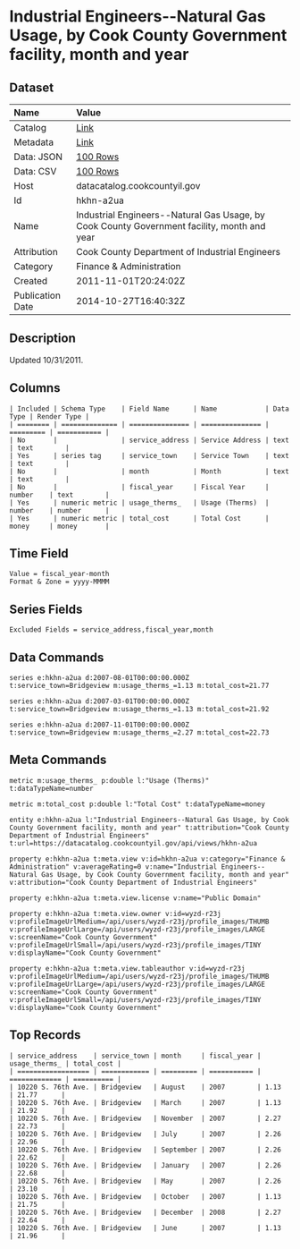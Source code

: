 # Industrial Engineers--Natural Gas Usage, by Cook County Government facility, month and year

## Dataset

| Name | Value |
| :--- | :---- |
| Catalog | [Link](https://catalog.data.gov/dataset/industrial-engineers-natural-gas-usage-by-cook-county-government-facility-month-and-year-4e31c) |
| Metadata | [Link](https://datacatalog.cookcountyil.gov/api/views/hkhn-a2ua) |
| Data: JSON | [100 Rows](https://datacatalog.cookcountyil.gov/api/views/hkhn-a2ua/rows.json?max_rows=100) |
| Data: CSV | [100 Rows](https://datacatalog.cookcountyil.gov/api/views/hkhn-a2ua/rows.csv?max_rows=100) |
| Host | datacatalog.cookcountyil.gov |
| Id | hkhn-a2ua |
| Name | Industrial Engineers--Natural Gas Usage, by Cook County Government facility, month and year |
| Attribution | Cook County Department of Industrial Engineers |
| Category | Finance & Administration |
| Created | 2011-11-01T20:24:02Z |
| Publication Date | 2014-10-27T16:40:32Z |

## Description

Updated 10/31/2011.

## Columns

```ls
| Included | Schema Type    | Field Name      | Name            | Data Type | Render Type |
| ======== | ============== | =============== | =============== | ========= | =========== |
| No       |                | service_address | Service Address | text      | text        |
| Yes      | series tag     | service_town    | Service Town    | text      | text        |
| No       |                | month           | Month           | text      | text        |
| No       |                | fiscal_year     | Fiscal Year     | number    | text        |
| Yes      | numeric metric | usage_therms_   | Usage (Therms)  | number    | number      |
| Yes      | numeric metric | total_cost      | Total Cost      | money     | money       |
```

## Time Field

```ls
Value = fiscal_year-month
Format & Zone = yyyy-MMMM
```

## Series Fields

```ls
Excluded Fields = service_address,fiscal_year,month
```

## Data Commands

```ls
series e:hkhn-a2ua d:2007-08-01T00:00:00.000Z t:service_town=Bridgeview m:usage_therms_=1.13 m:total_cost=21.77

series e:hkhn-a2ua d:2007-03-01T00:00:00.000Z t:service_town=Bridgeview m:usage_therms_=1.13 m:total_cost=21.92

series e:hkhn-a2ua d:2007-11-01T00:00:00.000Z t:service_town=Bridgeview m:usage_therms_=2.27 m:total_cost=22.73
```

## Meta Commands

```ls
metric m:usage_therms_ p:double l:"Usage (Therms)" t:dataTypeName=number

metric m:total_cost p:double l:"Total Cost" t:dataTypeName=money

entity e:hkhn-a2ua l:"Industrial Engineers--Natural Gas Usage, by Cook County Government facility, month and year" t:attribution="Cook County Department of Industrial Engineers" t:url=https://datacatalog.cookcountyil.gov/api/views/hkhn-a2ua

property e:hkhn-a2ua t:meta.view v:id=hkhn-a2ua v:category="Finance & Administration" v:averageRating=0 v:name="Industrial Engineers--Natural Gas Usage, by Cook County Government facility, month and year" v:attribution="Cook County Department of Industrial Engineers"

property e:hkhn-a2ua t:meta.view.license v:name="Public Domain"

property e:hkhn-a2ua t:meta.view.owner v:id=wyzd-r23j v:profileImageUrlMedium=/api/users/wyzd-r23j/profile_images/THUMB v:profileImageUrlLarge=/api/users/wyzd-r23j/profile_images/LARGE v:screenName="Cook County Government" v:profileImageUrlSmall=/api/users/wyzd-r23j/profile_images/TINY v:displayName="Cook County Government"

property e:hkhn-a2ua t:meta.view.tableauthor v:id=wyzd-r23j v:profileImageUrlMedium=/api/users/wyzd-r23j/profile_images/THUMB v:profileImageUrlLarge=/api/users/wyzd-r23j/profile_images/LARGE v:screenName="Cook County Government" v:profileImageUrlSmall=/api/users/wyzd-r23j/profile_images/TINY v:displayName="Cook County Government"
```

## Top Records

```ls
| service_address    | service_town | month     | fiscal_year | usage_therms_ | total_cost | 
| ================== | ============ | ========= | =========== | ============= | ========== | 
| 10220 S. 76th Ave. | Bridgeview   | August    | 2007        | 1.13          | 21.77      | 
| 10220 S. 76th Ave. | Bridgeview   | March     | 2007        | 1.13          | 21.92      | 
| 10220 S. 76th Ave. | Bridgeview   | November  | 2007        | 2.27          | 22.73      | 
| 10220 S. 76th Ave. | Bridgeview   | July      | 2007        | 2.26          | 22.96      | 
| 10220 S. 76th Ave. | Bridgeview   | September | 2007        | 2.26          | 22.62      | 
| 10220 S. 76th Ave. | Bridgeview   | January   | 2007        | 2.26          | 22.68      | 
| 10220 S. 76th Ave. | Bridgeview   | May       | 2007        | 2.26          | 23.10      | 
| 10220 S. 76th Ave. | Bridgeview   | October   | 2007        | 1.13          | 21.75      | 
| 10220 S. 76th Ave. | Bridgeview   | December  | 2008        | 2.27          | 22.64      | 
| 10220 S. 76th Ave. | Bridgeview   | June      | 2007        | 1.13          | 21.96      | 
```